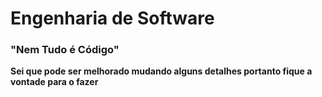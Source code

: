 # Engenharia de Software

### "Nem Tudo é Código"

**Sei que pode ser melhorado mudando alguns detalhes portanto fique a vontade para o fazer**
